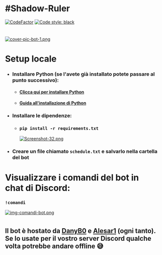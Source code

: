 # #Shadow-Ruler
[![CodeFactor](https://www.codefactor.io/repository/github/danyb0/shadow-ruler/badge)](https://www.codefactor.io/repository/github/danyb0/shadow-ruler)
[![Code style: black](https://img.shields.io/badge/code%20style-black-000000.svg)](https://github.com/psf/black)
#
[![cover-pic-bot-1.png](https://i.postimg.cc/yxQ9KXSV/cover-pic-bot-1.png)](https://postimg.cc/JHXtcXqg)
#
# Setup locale
* ### Installare Python (se l'avete già installato potete passare al punto successivo):
   * #### [Clicca qui per installare Python](https://www.python.org)
   * #### [Guida all'installazione di Python](https://www.aranzulla.it/come-installare-python-1210886.html)
* ### Installare le dipendenze:
   * ### `pip install -r requirements.txt`
      [![Screenshot-32.png](https://i.postimg.cc/k5Y9mKts/Screenshot-32.png)](https://postimg.cc/qtKWctw6)
* ### Creare un file chiamato `schedule.txt` e salvarlo nella cartella del bot

#
# Visualizzare i comandi del bot in chat di Discord:
### `!comandi`
[![img-comandi-bot.png](https://i.postimg.cc/Hx2fWfLQ/img-comandi-bot.png)](https://postimg.cc/LYJyNQLX)

#
## Il bot è hostato da [DanyB0](https://github.com/DanyB0) e [Alesar1](https://github.com/Alesar1) (ogni tanto). Se lo usate per il vostro server Discord qualche volta potrebbe andare offline :sweat_smile:
